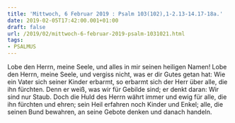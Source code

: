 ```yaml
---
title: 'Mittwoch, 6 Februar 2019 : Psalm 103(102),1-2.13-14.17-18a.'
date: 2019-02-05T17:42:00.001+01:00
draft: false
url: /2019/02/mittwoch-6-februar-2019-psalm-1031021.html
tags: 
- PSALMUS
---
```


Lobe den Herrn, meine Seele, und alles in mir seinen heiligen Namen! Lobe den Herrn, meine Seele, und vergiss nicht, was er dir Gutes getan hat: Wie ein Vater sich seiner Kinder erbarmt, so erbarmt sich der Herr über alle, die ihn fürchten. Denn er weiß, was wir für Gebilde sind; er denkt daran: Wir sind nur Staub. Doch die Huld des Herrn währt immer und ewig für alle, die ihn fürchten und ehren; sein Heil erfahren noch Kinder und Enkel; alle, die seinen Bund bewahren, an seine Gebote denken und danach handeln.